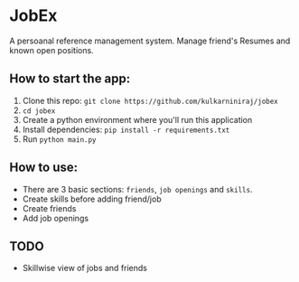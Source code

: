 # JobEx
A persoanal reference management system. Manage friend's Resumes and known open positions.

## How to start the app:
1. Clone this repo: `git clone https://github.com/kulkarniniraj/jobex`
2. `cd jobex`
3. Create a python environment where you'll run this application
4. Install dependencies: `pip install -r requirements.txt`
5. Run `python main.py`

## How to use:
- There are 3 basic sections: `friends`, `job openings` and `skills`.
- Create skills before adding friend/job
- Create friends
- Add job openings

## TODO
- Skillwise view of jobs and friends